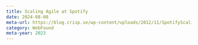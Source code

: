 ```yaml
---
title: Scaling Agile at Spotify
date: 2024-08-08
meta-url: https://blog.crisp.se/wp-content/uploads/2012/11/SpotifyScaling.pdf
category: WebFound
meta-year: 2023
---
```

